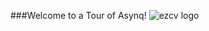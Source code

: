 ###Welcome to a Tour of Asynq!
![ezcv logo]("https://github.com/hibiken/asynq/raw/master/docs/assets/overview.png")
